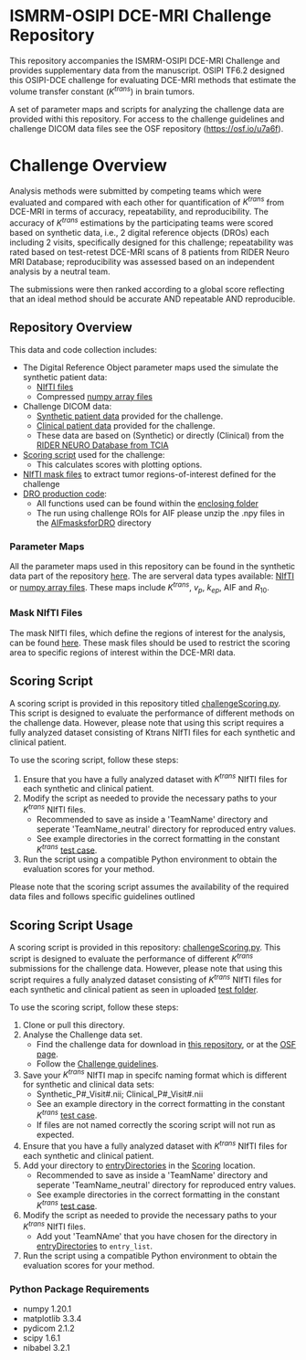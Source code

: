 # ISMRM-OSIPI DCE-MRI Challenge Repository

This repository accompanies the ISMRM-OSIPI DCE-MRI Challenge and provides supplementary data from the manuscript. OSIPI TF6.2 designed this OSIPI-DCE challenge for evaluating DCE-MRI methods that estimate the volume transfer constant ($K^{trans}$) in brain tumors.

A set of parameter maps and scripts for analyzing the challenge data are provided withi this repository. For access to the challenge guidelines and challenge DICOM data files see the OSF repository (https://osf.io/u7a6f).

# Challenge Overview

 Analysis methods were submitted by competing teams which were evaluated and compared with each other for quantification of $K^{trans}$ from DCE-MRI in terms of accuracy, repeatability, and reproducibility. The accuracy of $K^{trans}$ estimations by the participating teams were scored based on synthetic data, i.e., 2 digital reference objects (DROs) each including 2 visits, specifically designed for this challenge; repeatability was rated based on test-retest DCE-MRI scans of 8 patients from RIDER Neuro MRI Database; reproducibility was assessed based on an independent analysis by a neutral team.

The submissions were then ranked according to a global score reflecting that an ideal method should be accurate AND repeatable AND reproducible.

## Repository Overview
This data and code collection includes:
- The Digital Reference Object parameter maps used the simulate the synthetic patient data:
    * [NIfTI files](additionalDROData/NIfTI)
    * Compressed [numpy array files](additionalDROData/pythonArraysDRO)
- Challenge DICOM data:
    * [Synthetic patient data](ChallengeDICOMData/Synthetic_Data) provided for the challenge.
    * [Clinical patient data](ChallengeDICOMData/Clinical_Data) provided for the challenge.
    * These data are based on (Synthetic) or directly (Clinical) from the [RIDER NEURO Database from TCIA](https://wiki.cancerimagingarchive.net/display/Public/RIDER+NEURO+MRI)
- [Scoring script](Scoring/challengeScoring.py) used for the challenge:
    * This calculates scores with plotting options.
- [NIfTI mask files](Scoring/Masks) to extract tumor regions-of-interest defined for the challenge
- [DRO production code](DRO_Production/main.py):
    * All functions used can be found within the [enclosing folder](DRO_Production)
    * The run using challenge ROIs for AIF please unzip the .npy files in the [AIFmasksforDRO](DRO_Production/AIFmasksforDRO) directory

### Parameter Maps

All the parameter maps used in this repository can be found in the synthetic data part of the repository [here](additionalDROData). The are serveral data types available: [NIfTI](additionalDROData/NIfTI) or [numpy array files](additionalDROData/pythonArraysDRO). These maps include $K^{trans}$, $v_{p}$, $k_{ep}$, AIF and $R_{10}$.

### Mask NIfTI Files

The mask NIfTI files, which define the regions of interest for the analysis, can be found [here](Scoring/Masks). These mask files should be used to restrict the scoring area to specific regions of interest within the DCE-MRI data.

## Scoring Script

A scoring script is provided in this repository titled [challengeScoring.py](Scoring/challengeScoring.py). This script is designed to evaluate the performance of different methods on the challenge data. However, please note that using this script requires a fully analyzed dataset consisting of Ktrans NIfTI files for each synthetic and clinical patient.

To use the scoring script, follow these steps:

1. Ensure that you have a fully analyzed dataset with $K^{trans}$ NIfTI files for each synthetic and clinical patient.
2. Modify the script as needed to provide the necessary paths to your $K^{trans}$ NIfTI files.
    - Recommended to save as inside a 'TeamName' directory and seperate 'TeamName_neutral' directory for reproduced entry values.
    - See example directories in the correct formatting in the constant $K^{trans}$ [test case](Scoring/entryDirectories).
3. Run the script using a compatible Python environment to obtain the evaluation scores for your method.

Please note that the scoring script assumes the availability of the required data files and follows specific guidelines outlined

## Scoring Script Usage

A scoring script is provided in this repository: [challengeScoring.py](Scoring/challengeScoring.py). This script is designed to evaluate the performance of different $K^{trans}$ submissions for the challenge data. However, please note that using this script requires a fully analyzed dataset consisting of $K^{trans}$ NIfTI files for each synthetic and clinical patient as seen in uploaded [test folder](Scoring/entryDirectories/constantKtransModel).

To use the scoring script, follow these steps:

1. Clone or pull this directory.
2. Analyse the Challenge data set.
    - Find the challenge data for download in [this repository](ChallengeDICOMData), or at the [OSF page](https://osf.io/u7a6f/files).
    - Follow the [Challenge guidelines](OSIPI_DCE_Challenge_Guidelines.pdf).
3. Save your $K^{trans}$ NIfTI map in specifc naming format which is different for synthetic and clinical data sets:
    - Synthetic_P#_Visit#.nii; Clinical_P#_Visit#.nii
    - See an example directory in the correct formatting in the constant $K^{trans}$ [test case](Scoring/entryDirectories/constantKtransModel).
    - If files are not named correctly the scoring script will not run as expected.
4. Ensure that you have a fully analyzed dataset with $K^{trans}$ NIfTI files for each synthetic and clinical patient.
5. Add your directory to [entryDirectories](Scoring/entryDirectories) in the [Scoring](Scoring) location.
    - Recommended to save as inside a 'TeamName' directory and seperate 'TeamName_neutral' directory for reproduced entry values.
    - See example directories in the correct formatting in the constant $K^{trans}$ [test case](Scoring/entryDirectories).
6. Modify the script as needed to provide the necessary paths to your $K^{trans}$ NIfTI files.
    - Add yout 'TeamNAme' that you have chosen for the directory in [entryDirectories](Scoring/entryDirectories) to `entry_list`.
7. Run the script using a compatible Python environment to obtain the evaluation scores for your method.

### Python Package Requirements
- numpy 1.20.1
- matplotlib 3.3.4
- pydicom 2.1.2
- scipy 1.6.1
- nibabel 3.2.1


